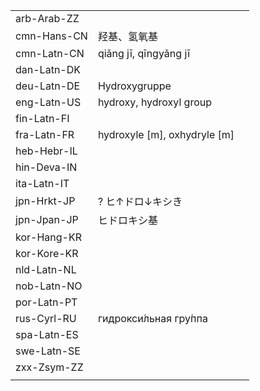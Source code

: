 | | | |
|-|-|-|
| arb-Arab-ZZ |  |  |
| cmn-Hans-CN | 羟基、氢氧基 |  |
| cmn-Latn-CN | qiǎng jī, qīngyǎng jī |  |
| dan-Latn-DK |  |  |
| deu-Latn-DE | Hydroxygruppe |  |
| eng-Latn-US | hydroxy, hydroxyl group |  |
| fin-Latn-FI |  |  |
| fra-Latn-FR | hydroxyle [m], oxhydryle [m] |  |
| heb-Hebr-IL |  |  |
| hin-Deva-IN |  |  |
| ita-Latn-IT |  |  |
| jpn-Hrkt-JP | ? ヒ↑ドロ↓キシき |  |
| jpn-Jpan-JP | ヒドロキシ基 |  |
| kor-Hang-KR |  |  |
| kor-Kore-KR |  |  |
| nld-Latn-NL |  |  |
| nob-Latn-NO |  |  |
| por-Latn-PT |  |  |
| rus-Cyrl-RU | гидрокси́льная гру́ппа |  |
| spa-Latn-ES |  |  |
| swe-Latn-SE |  |  |
| zxx-Zsym-ZZ |  |  |
|  |  |  |
